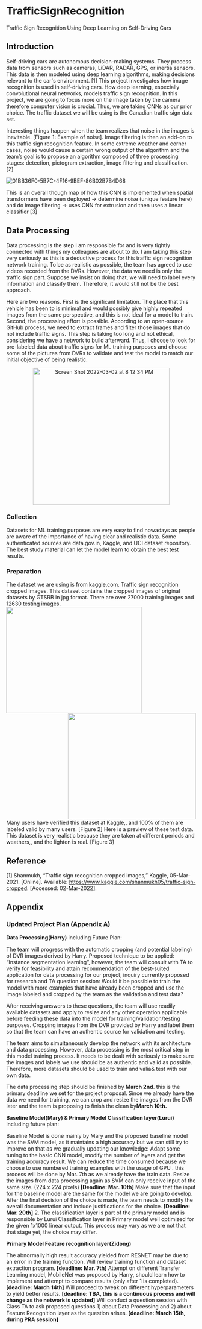 # TrafficSignRecognition
Traffic Sign Recognition Using Deep Learning on Self-Driving Cars
## Introduction
Self-driving cars are autonomous decision-making systems. They process data from sensors such 
as cameras, LiDAR, RADAR, GPS, or inertia sensors. This data is then modeled using deep 
learning algorithms, making decisions relevant to the car's environment. [1] This project
investigates how image recognition is used in self-driving cars. How deep learning, especially 
convolutional neural networks, models traffic sign recognition. In this project, we are going to 
focus more on the image taken by the camera therefore computer vision is crucial. Thus, we are 
taking CNNs as our prior choice. The traffic dataset we will be using is the Canadian traffic sign 
data set.

Interesting things happen when the team realizes that noise in the images is inevitable. [Figure 1: 
Example of noise]. Image filtering is then an add-on to this traffic sign recognition feature. In 
some extreme weather and corner cases, noise would cause a certain wrong output of the 
algorithm and the team’s goal is to propose an algorithm composed of three processing stages: 
detection, pictogram extraction, image filtering and classification. [2]

![01BB36F0-5B7C-4F16-9BEF-86B02B7B4D68](https://user-images.githubusercontent.com/99308255/153995403-1fb21713-3ac4-4ccd-b794-7f66baefa553.jpeg)

This is an overall though map of how this CNN is implemented when spatial transformers have 
been deployed -> determine noise (unique feature here) and do image filtering -> uses CNN for 
extrusion and then uses a linear classifier [3]
## Data Processing
Data processing is the step I am responsible for and is very tightly connected with things my colleagues are about to do. I am taking this step very seriously as this is a deductive process for this traffic sign recognition network training. To be as realistic as possible, the team has agreed to use videos recorded from the DVRs. However, the data we need is only the traffic sign part. Suppose we insist on doing that, we will need to label every information and classify them. Therefore, it would still not be the best approach. 

Here are two reasons. First is the significant limitation. The place that this vehicle has been to is minimal and would possibly give highly repeated images from the same perspective, and this is not ideal for a model to train. Second, the processing effort is possible. According to an open-source GitHub process, we need to extract frames and filter those images that do not include traffic signs. This step is taking too long and not ethical, considering we have a network to build afterward. Thus, I choose to look for pre-labeled data about traffic signs for ML training purposes and choose some of the pictures from DVRs to validate and test the model to match our initial objective of being realistic.
<p align="center">
<img width="363" alt="Screen Shot 2022-03-02 at 8 12 34 PM" src="https://user-images.githubusercontent.com/99308255/156477015-48825a7b-f4be-468e-b27e-733f28c68e8b.png">
</p>

### Collection
Datasets for ML training purposes are very easy to find nowadays as people are aware of the importance of having clear and realistic data. Some authenticated sources are data.gov.in, Kaggle, and UCI dataset repository. The best study material can let the model learn to obtain the best test results.
### Preparation
The dataset we are using is from kaggle.com. Traffic sign recognition cropped images. This dataset contains the cropped images of original datasets by GTSRB in jpg format. There are over 27000 training images and 12630 testing images. 
<img align="left" width="360" height="282" src="https://user-images.githubusercontent.com/99308255/156477234-a2bc53cc-84bc-44ad-817a-c09a3d1605df.png">

<img align="right" width="340" height="282" src="https://user-images.githubusercontent.com/99308255/156477264-86f11a87-8cf8-46cc-8687-109a8d340d7b.png"> 
<br clear="right"/>
Many users have verified this dataset at Kaggle,, and 100% of them are labeled valid by many users. [Figure 2] Here is a preview of these test data. This dataset is very realistic because they are taken at different periods and weathers,, and the lighten is real. [Figure 3]

## Reference
[1] Shanmukh, “Traffic sign recognition cropped images,” Kaggle, 05-Mar-2021. [Online]. Available: https://www.kaggle.com/shanmukh05/traffic-sign-cropped. [Accessed: 02-Mar-2022]. 

## Appendix
### Updated Project Plan (Appendix A)
**Data Processing(Harry)** including Future Plan:

The team will progress with the automatic cropping (and potential labeling) of DVR images derived by Harry. Proposed technique to be applied: “Instance segmentation learning”, however, the team will consult with TA to verify for feasibility and attain recommendation of the best-suited application for data processing for our project, inquiry currently proposed for research and TA question session:
Would it be possible to train the model with more examples that have already been cropped and use the image labeled and cropped by the team as the validation and test data?

After receiving answers to these questions, the team will use readily available datasets and apply to resize and any other operation applicable before feeding these data into the model for training/validation/testing purposes. 
Cropping images from the DVR provided by Harry and label them so that the team can have an authentic source for validation and testing.

The team aims to simultaneously develop the network with its architecture and data processing. However, data processing is the most critical step in this model training process. It needs to be dealt with seriously to make sure the images and labels we use should be as authentic and valid as possible. Therefore, more datasets should be used to train and valia& test with our own data.

 The data processing step should be finished by **March 2nd**. this is the primary deadline we set for the project proposal. Since we already have the data we need for training, we can crop and resize the images from the DVR later and the team is proposing to finish the clean by**March 10th.**

**Baseline Model(Mary) & Primary Model Classification layer(Lurui)** including future plan:

Baseline Model is done mainly by Mary and the proposed baseline model was the SVM model, as it maintains a high accuracy but we can still try to improve on that as we gradually updating our knowledge:
Adapt some tuning to the basic CNN model, modify the number of layers and get the training accuracy result. We can reduce the time consumed because we choose to use numbered training examples with the usage of GPU . this process will be done by Mar. 7th as we already have the train data.
Resize the images from data processing again as SVM can only receive input of the same size. (224 x 224 pixels) **[Deadline: Mar. 10th]** Make sure that the input for the baseline model are the same for the model we are going to develop.
After the final decision of the choice is made, the team needs to modify the overall documentation and include justifications for the choice. **[Deadline: Mar. 20th]**
   2.  The classification layer is part of the primary model and is responsible by Lurui 
Classification layer in Primary model well optimized for the given 1x1000 linear output. This process may vary as we are not that that stage yet, the choice may differ.

**Primary Model Feature recognition layer(Zidong)**

The abnormally high result accuracy yielded from RESNET may be due to an error in the training function. Will review training function and dataset extraction program. **[deadline: Mar. 7th]**
Attempt on different Transfer Learning model, MobileNet was proposed by Harry, should learn how to implement and attempt to compare results (only after 1 is completed). **[deadline: March 14th]**
Will proceed to tweak on different hyperparameters to yield better results. **[deadline: TBA, this is a continuous process and will change as the network is updated]**
Will conduct a question session with Class TA to ask proposed questions 1) about Data Processing and 2) about Feature Recognition layer as the question arises. **[deadline: March 15th, during PRA session]**

